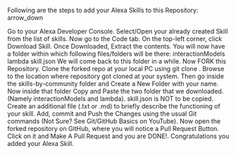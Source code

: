 Following are the steps to add your Alexa Skills to this Repository: arrow_down

Go to your Alexa Developer Console.
Select/Open your already created Skill from the list of skills.
Now go to the Code tab.
On the top-left corner, click Download Skill.
Once Downloaded, Extract the contents.
You will now have a folder within which following files/folders will be there:
interactionModels
lambda
skill.json
We will come back to this folder in a while.
Now FORK this Repository.
Clone the forked repo at your local PC using git clone <url>.
Browse to the location where repository got cloned at your system.
Then go inside the skills-by-community folder and Create a New Folder with your name.
Now inside that folder Copy and Paste the two folder that we downloaded. (Namely interactionModels and lambda). skill.json is NOT to be copied.
Create an additional file (.txt or .md) to briefly describe the functioning of your skill.
Add, commit and Push the Changes using the usual Git commands (Not Sure? See Git/GitHub Basics on YouTube).
Now open the forked repository on GitHub, where you will notice a Pull Request Button.
Click on it and Make A Pull Request and you are DONE!.
Congratulations you added your Alexa Skill.
